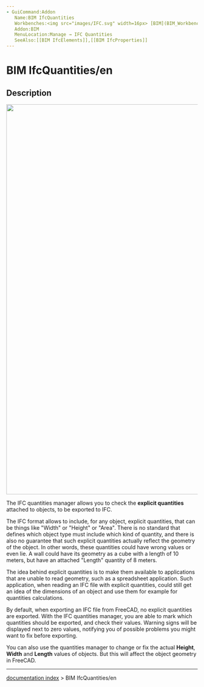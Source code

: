 ```yaml
---
- GuiCommand:Addon
   Name:BIM IfcQuantities
   Workbenches:<img src="images/IFC.svg" width=16px> [BIM](BIM_Workbench.md)
   Addon:BIM
   MenuLocation:Manage → IFC Quantities
   SeeAlso:[[BIM IfcElements]],[[BIM IfcProperties]]
---
```


# BIM IfcQuantities/en

## Description

<img alt="" src=images/BIM_ifcquantities_screenshot.png  style="width:1024px;">

The IFC quantities manager allows you to check the **explicit quantities** attached to objects, to be exported to IFC.

The IFC format allows to include, for any object, explicit quantities, that can be things like \"Width\" or \"Height\" or \"Area\". There is no standard that defines which object type must include which kind of quantity, and there is also no guarantee that such explicit quantities actually reflect the geometry of the object. In other words, these quantities could have wrong values or even lie. A wall could have its geometry as a cube with a length of 10 meters, but have an attached \"Length\" quantity of 8 meters.

The idea behind explicit quantities is to make them available to applications that are unable to read geometry, such as a spreadsheet application. Such application, when reading an IFC file with explicit quantities, could still get an idea of the dimensions of an object and use them for example for quantities calculations.

By default, when exporting an IFC file from FreeCAD, no explicit quantities are exported. With the IFC quantities manager, you are able to mark which quantities should be exported, and check their values. Warning signs will be displayed next to zero values, notifying you of possible problems you might want to fix before exporting.

You can also use the quantities manager to change or fix the actual **Height**, **Width** and **Length** values of objects. But this will affect the object geometry in FreeCAD.

---
[documentation index](../README.md) > BIM IfcQuantities/en
